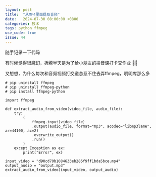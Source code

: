 ```yaml
---
layout: post
title:  "从MP4里面提取音频"
date:   2024-07-30 08:00:00 +0800
categories: 技术
tags: python ffmpeg
use_code: true
issue: 44
---
```

随手记录一下代码

有时候觉得很魔幻，折腾半天是为了给小朋友的拼音课打卡交作业 :face_in_clouds: 

又想想，为什么每次和音频视频打交道总忍不住去弄ffmpeg，明明库那么多

    # pip uninstall ffmpeg
    # pip uninstall ffmpeg-python
    # pip install ffmpeg-python

    import ffmpeg
    
    def extract_audio_from_video(video_file, audio_file):
        try:
            (
                ffmpeg.input(video_file)
                .output(audio_file, format="mp3", acodec="libmp3lame", ar=44100, ac=2)
                .overwrite_output()
                .run()
            )
        except Exception as ex:
            print("Error", ex)
    
    input_video = "d90cd70b1084633eb285f9ff1bda5bce.mp4"
    output_audio = "output.mp3"
    extract_audio_from_video(input_video, output_audio)